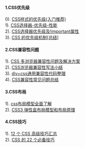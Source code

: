#### 1.CSS优先级
0). [CSS样式的优先级(入门推荐)](http://www.mamicode.com/info-detail-455127.html)  
1). [CSS选择器-优先级-性能](http://blog.csdn.net/trifling_/article/details/52791426)  
2). [CSS选择器优先级及!important属性](http://blog.csdn.net/lzgs_4/article/details/43446303)  
3). [CSS 的优先级机制[总结]](http://www.cnblogs.com/xugang/archive/2010/09/24/1833760.html)  
#### 2.CSS兼容性问题
1). [CSS 多浏览器兼容性问题及解决方案](http://www.cnblogs.com/jx270/p/4356800.html)  
2). [CSS浏览器兼容性写法小结](http://www.cnblogs.com/Jener/p/5878729.html)  
3). [div+css通用兼容性代码整理](http://www.jb51.net/css/43686.html)  
4). [CSS兼容性常见问题总结](http://www.cnblogs.com/luckyXcc/p/5995033.html)  
#### 3.CSS布局
1). [css布局模型全面了解](http://www.jb51.net/css/478450.html)  
2). [CSS3 弹性盒布局模型和布局原理](http://blog.csdn.net/u010297791/article/details/54945290)  
#### 4.CSS技巧
1). [12 个 CSS 高级技巧汇总](http://www.codeceo.com/article/12-css-protips.html)  
2). [CSS 的 22 个必备技巧](http://www.tuicool.com/articles/3maqMb)  



